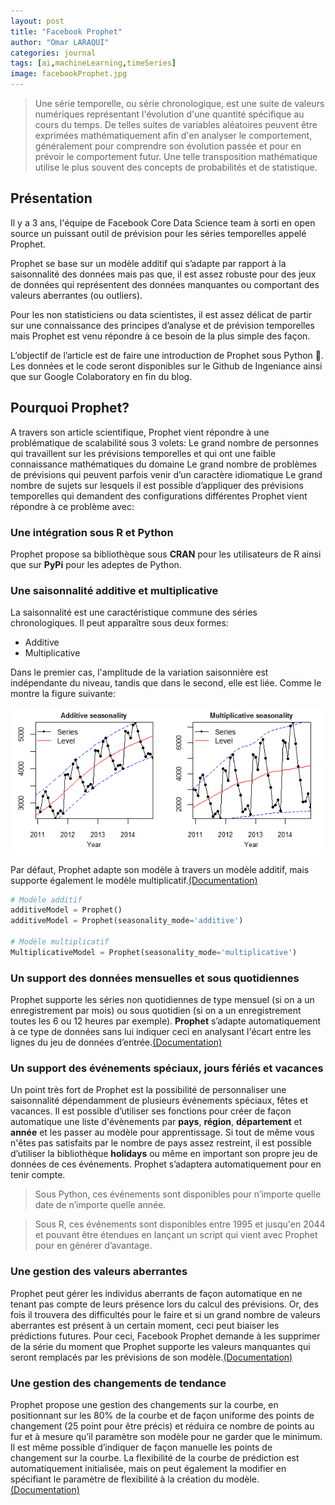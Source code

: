 ```yaml
---
layout: post
title: "Facebook Prophet"
author: "Omar LARAQUI"
categories: journal
tags: [ai,machineLearning,timeSeries]
image: facebookProphet.jpg
---
```


> Une série temporelle, ou série chronologique, est une suite de valeurs numériques représentant l'évolution d'une quantité spécifique au cours du temps. De telles suites de variables aléatoires peuvent être exprimées mathématiquement afin d'en analyser le comportement, généralement pour comprendre son évolution passée et pour en prévoir le comportement futur. Une telle transposition mathématique utilise le plus souvent des concepts de probabilités et de statistique.

## Présentation

Il y a 3 ans, l'équipe de Facebook Core Data Science team à sorti en open source un puissant outil de prévision pour les séries temporelles appelé
Prophet.

Prophet se base sur un modèle additif qui s’adapte par rapport à la saisonnalité des données mais pas que, il est assez robuste pour des jeux de
données qui représentent des données manquantes ou comportant des valeurs aberrantes (ou outliers).

Pour les non statisticiens ou data scientistes, il est assez délicat de partir sur une connaissance des principes d’analyse et de prévision temporelles
mais Prophet est venu répondre à ce besoin de la plus simple des façon.

L’objectif de l’article est de faire une introduction de Prophet sous Python 🐍. Les données et le code seront disponibles sur le Github de
Ingeniance ainsi que sur Google Colaboratory en fin du blog.

## Pourquoi Prophet?

A travers son article scientifique, Prophet vient répondre à une problématique de scalabilité sous 3 volets:
Le grand nombre de personnes qui travaillent sur les prévisions temporelles et qui ont une faible connaissance mathématiques du
domaine
Le grand nombre de problèmes de prévisions qui peuvent parfois venir d’un caractère idiomatique
Le grand nombre de sujets sur lesquels il est possible d’appliquer des prévisions temporelles qui demandent des configurations différentes
Prophet vient répondre à ce problème avec:

### Une intégration sous R et Python

Prophet propose sa bibliothèque sous **CRAN** pour les utilisateurs de R ainsi que sur **PyPi** pour les adeptes de Python.

### Une saisonnalité additive et multiplicative

La saisonnalité est une caractéristique commune des séries chronologiques. Il peut apparaître sous deux formes:

- Additive
- Multiplicative

Dans le premier cas, l'amplitude de la variation saisonnière est indépendante du niveau, tandis que dans le second, elle est liée. Comme le montre 
la figure suivante:

![additive_vs_multiplicative_seasonality](assets/img/facebook_prophet/additive_multiplicative_seasonality.png "Saisonnalité additive vs multiplicative")

Par défaut, Prophet adapte son modèle à travers un modèle additif, mais supporte également le modèle multiplicatif.[(Documentation)](https://facebook.github.io/prophet/docs/multiplicative_seasonality.html)

```python
# Modèle additif
additiveModel = Prophet()
additiveModel = Prophet(seasonality_mode='additive')

# Modèle multiplicatif
MultiplicativeModel = Prophet(seasonality_mode='multiplicative')
```

### Un support des données mensuelles et sous quotidiennes

Prophet supporte les séries non quotidiennes de type mensuel (si on a un enregistrement par mois) ou sous quotidien (si on a un enregistrement toutes les 6 ou 12 heures par exemple). **Prophet** s’adapte automatiquement à ce type de données sans lui indiquer ceci en analysant l'écart entre les lignes du jeu de données d’entrée.[(Documentation)](https://facebook.github.io/prophet/docs/non-daily_data.html)

### Un support des événements spéciaux, jours fériés et vacances

Un point très fort de Prophet est la possibilité de personnaliser une saisonnalité dépendamment de plusieurs événements spéciaux, fêtes et vacances. Il est possible d’utiliser ses fonctions pour créer de façon automatique une liste d'évènements par **pays**, **région**, **département** et **année** et les passer au modèle pour apprentissage.
Si tout de même vous n'êtes pas satisfaits par le nombre de pays assez restreint, il est possible d’utiliser la bibliothèque **holidays** ou même en important son propre jeu de données de ces événements. Prophet s’adaptera automatiquement pour en tenir compte.

> Sous Python, ces événements sont disponibles pour n’importe quelle date de n’importe quelle année.

> Sous R, ces événements sont disponibles entre 1995 et jusqu'en 2044 et pouvant être étendues en lançant un script qui vient avec Prophet pour en générer d’avantage.

### Une gestion des valeurs aberrantes

Prophet peut gérer les individus aberrants de façon automatique en ne tenant pas compte de leurs présence lors du calcul des prévisions. Or, des fois il trouvera des difficultés pour le faire et si un grand nombre de valeurs aberrantes est présent à un certain moment, ceci peut biaiser les prédictions futures. Pour ceci, Facebook Prophet demande à les supprimer de la série du moment que Prophet supporte les valeurs manquantes qui seront remplacés par les prévisions de son modèle.[(Documentation)](https://facebook.github.io/prophet/docs/outliers.html)

### Une gestion des changements de tendance

Prophet propose une gestion des changements sur la courbe, en positionnant sur les 80% de la courbe et de façon uniforme des points de changement (25 point pour être précis) et réduira ce nombre de points au fur et à mesure qu’il paramètre son modèle pour ne garder que le minimum. Il est même possible d’indiquer de façon manuelle les points de changement sur la courbe.
La flexibilité de la courbe de prédiction est automatiquement initialisée, mais on peut également la modifier en spécifiant le paramètre de flexibilité à la création du modèle.[(Documentation)](https://facebook.github.io/prophet/docs/trend_changepoints.html#automatic-changepoint-detection-in-prophet)



